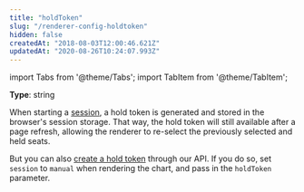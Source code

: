 ```yaml
---
title: "holdToken"
slug: "/renderer-config-holdtoken"
hidden: false
createdAt: "2018-08-03T12:00:46.621Z"
updatedAt: "2020-08-26T10:24:07.993Z"
---
```


import Tabs from '@theme/Tabs';
import TabItem from '@theme/TabItem';

**Type**: string

When starting a [session](renderer-config-session), a hold token is generated and stored in the browser's session storage. That way, the hold token will still available after a page refresh, allowing the renderer to re-select the previously selected and held seats.

But you can also [create a hold token](api-create-a-hold-token) through our API. If you do so, set `session` to `manual` when rendering the chart, and pass in the `holdToken` parameter.
